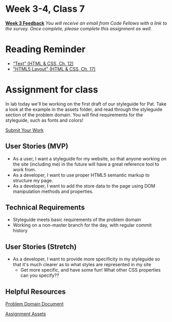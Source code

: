 # Week 3-4, Class 7
[**Week 3 Feedback**](https://canvas.instructure.com/courses/1007443/modules/items/9018932)
*You will receive an email from Code Fellows with a link to the survey. Once complete, please complete this assignment as well.*

# Reading Reminder
* [“Text” (HTML & CSS, Ch. 12)](https://canvas.instructure.com/courses/1007443/modules/items/9018933)
* ["HTML5 Layout" (HTML & CSS, Ch. 17)](https://canvas.instructure.com/courses/1007443/modules/items/9018942)

# Assignment for class
In lab today we'll be working on the first draft of our styleguide for Pat. Take a look at the example in the assets folder, and read through the styleguide section of the problem domain. You will find requirements for the styleguide, such as fonts and colors!

[Submit Your Work](https://canvas.instructure.com/courses/1007443/modules/items/9018927)

## User Stories (MVP)
 - As a user, I want a styleguide for my website, so that anyone working on the site (including me) in the future will have a great reference tool to work from.
 - As a developer, I want to use proper HTML5 semantic markup to structure my page.
 - As a developer, I want to add the store data to the page using DOM manipulation methods and properties.

## Technical Requirements
 - Styleguide meets basic requirements of the problem domain
 - Working on a non-master branch for the day, with regular commit history

## User Stories (Stretch)
 - As a developer, I want to provide more specificity in my styleguide so that it's much clearer as to what styles are represented in my site
    - Get more specific, and have some fun! What other CSS properties can you specify??

## Helpful Resources
[Problem Domain Document](../assets/support.md)

[Assignment Assets](../assets)

